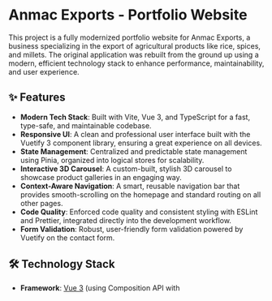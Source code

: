 # **Anmac Exports \- Portfolio Website**

This project is a fully modernized portfolio website for Anmac Exports, a business specializing in the export of agricultural products like rice, spices, and millets. The original application was rebuilt from the ground up using a modern, efficient technology stack to enhance performance, maintainability, and user experience.

## **✨ Features**

- **Modern Tech Stack**: Built with Vite, Vue 3, and TypeScript for a fast, type-safe, and maintainable codebase.
- **Responsive UI**: A clean and professional user interface built with the Vuetify 3 component library, ensuring a great experience on all devices.
- **State Management**: Centralized and predictable state management using Pinia, organized into logical stores for scalability.
- **Interactive 3D Carousel**: A custom-built, stylish 3D carousel to showcase product galleries in an engaging way.
- **Context-Aware Navigation**: A smart, reusable navigation bar that provides smooth-scrolling on the homepage and standard routing on all other pages.
- **Code Quality**: Enforced code quality and consistent styling with ESLint and Prettier, integrated directly into the development workflow.
- **Form Validation**: Robust, user-friendly form validation powered by Vuetify on the contact form.

## **🛠️ Technology Stack**

- **Framework**: [Vue 3](https://vuejs.org/) (using Composition API with <script setup>)
- **Build Tool**: [Vite](https://vitejs.dev/)
- **Language**: [TypeScript](https://www.typescriptlang.org/)
- **UI Library**: [Vuetify 3](https://vuetifyjs.com/en/)
- **State Management**: [Pinia](https://pinia.vuejs.org/)
- **Routing**: [Vue Router](https://router.vuejs.org/)
- **HTTP Client**: [Axios](https://axios-http.com/)
- **Linting/Formatting**: [ESLint](https://eslint.org/) & [Prettier](https://prettier.io/)

## **🚀 Getting Started**

### **Prerequisites**

- [Node.js](https://nodejs.org/en/) (version 18 or higher is recommended)
- [Git](https://git-scm.com/)

### **Installation & Setup**

1. Clone the repository:  
   Open your terminal and clone the project to your local machine using your configured SSH key.  
   `git clone git@github.com:BitanNag/anmac-exports.git`

2. **Navigate to the project directory:**  
   `cd anmac-exports`

3. Install dependencies:  
   This command will install all the necessary packages listed in package.json.  
   `npm install`

### **Running the Development Server**

To run the application locally with Vite's fast hot-reloading for development:  
`npm run dev`

The application will typically be available at http://localhost:5173.

### **Building for Production**

To compile and minify the application for a production environment:  
`npm run build`

The optimized and bundled files will be generated in the dist directory, ready for deployment to any static hosting service.
